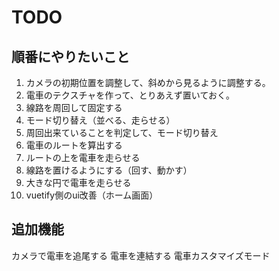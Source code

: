 # TODO

## 順番にやりたいこと

1. カメラの初期位置を調整して、斜めから見るように調整する。
1. 電車のテクスチャを作って、とりあえず置いておく。
1. 線路を周回して固定する
1. モード切り替え（並べる、走らせる）
1. 周回出来ていることを判定して、モード切り替え
1. 電車のルートを算出する
1. ルートの上を電車を走らせる
1. 線路を置けるようにする（回す、動かす）
1. 大きな円で電車を走らせる
1. vuetify側のui改善（ホーム画面）

## 追加機能

カメラで電車を追尾する
電車を連結する
電車カスタマイズモード
